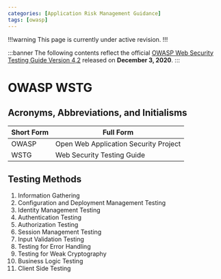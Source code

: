 ```yaml
---
categories: [Application Risk Management Guidance]
tags: [owasp]
---
```


!!!warning
This page is currently under active revision.
!!!

:::banner
The following contents reflect the official [OWASP Web Security Testing Guide Version 4,2](https://github.com/OWASP/wstg/releases/download/v4.2/wstg-v4.2.pdf) released on **December 3, 2020**.
:::

# OWASP WSTG

## Acronyms, Abbreviations, and Initialisms

| Short Form | Full Form |
| - | - |
| OWASP | Open Web Application Security Project |
| WSTG | Web Security Testing Guide |

## Testing Methods

1. Information Gathering
2. Configuration and Deployment Management Testing
3. Identity Management Testing
4. Authentication Testing
5. Authorization Testing
6. Session Management Testing
7. Input Validation Testing
8. Testing for Error Handling
9. Testing for Weak Cryptography
10. Business Logic Testing
11. Client Side Testing
